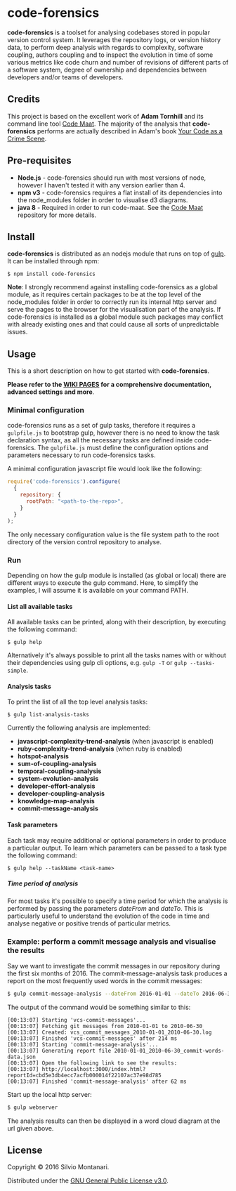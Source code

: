 # code-forensics
**code-forensics** is a toolset for analysing codebases stored in popular version control system. It leverages the repository logs, or version history data, to perform deep analysis with regards to complexity, software coupling, authors coupling and to inspect the evolution in time of some various metrics like code churn and number of revisions of different parts of a software system, degree of ownership and dependencies between developers and/or teams of developers.

## Credits
This project is based on the excellent work of **Adam Tornhill** and its command line tool [Code Maat](https://github.com/adamtornhill/code-maat). The majority of the analysis that **code-forensics** performs are actually described in Adam's book [Your Code as a Crime Scene](https://pragprog.com/book/atcrime/your-code-as-a-crime-scene).

## Pre-requisites
* **Node.js** - code-forensics should run with most versions of node, however I haven't tested it with any version earlier than 4.
* **npm v3** - code-forensics requires a flat install of its dependencies into the node_modules folder in order to visualise d3 diagrams.
* **java 8** - Required in order to run code-maat. See the [Code Maat](https://github.com/adamtornhill/code-maat) repository for more details.

## Install
**code-forensics** is distributed as an nodejs module that runs on top of [gulp](https://github.com/gulpjs/gulp). It can be installed through npm:

`$ npm install code-forensics`

**Note**: I strongly recommend against installing code-forensics as a global module, as it requires certain packages to be at the top level of the node_modules folder in order to correctly run its internal http server and serve the pages to the browser for the visualisation part of the analysis. If code-forensics is installed as a global module such packages may conflict with already existing ones and that could cause all sorts of unpredictable issues.

## Usage
This is a short description on how to get started with **code-forensics**.

**Please refer to the [WIKI PAGES](https://github.com/smontanari/code-forensics/wiki) for a comprehensive documentation, advanced settings and more**.

### Minimal configuration
code-forensics runs as a set of gulp tasks, therefore it requires a `gulpfile.js` to bootstrap gulp, however there is no need to know the task declaration syntax, as all the necessary tasks are defined inside code-forensics.
The `gulpfile.js` must define the configuration options and parameters necessary to run code-forensics tasks.

A minimal configuration javascript file would look like the following:
```javascript
require('code-forensics').configure(
  {
    repository: {
      rootPath: "<path-to-the-repo>",
    }
  }
);
```
The only necessary configuration value is the file system path to the root directory of the version control repository to analyse.

### Run
Depending on how the gulp module is installed (as global or local) there are different ways to execute the gulp command. Here, to simplify the examples, I will assume it is available on your command PATH.

#### List all available tasks
All available tasks can be printed, along with their description, by executing the following command:
```
$ gulp help
```

Alternatively it's always possible to print all the tasks names with or without their dependencies using gulp cli options, e.g. `gulp -T` or `gulp --tasks-simple`.

#### Analysis tasks
To print the list of all the top level analysis tasks:
```
$ gulp list-analysis-tasks
```

Currently the following analysis are implemented:
* **javascript-complexity-trend-analysis** (when javascript is enabled)
* **ruby-complexity-trend-analysis** (when ruby is enabled)
* **hotspot-analysis**
* **sum-of-coupling-analysis**
* **temporal-coupling-analysis**
* **system-evolution-analysis**
* **developer-effort-analysis**
* **developer-coupling-analysis**
* **knowledge-map-analysis**
* **commit-message-analysis**

#### Task parameters
Each task may require additional or optional parameters in order to produce a particular output. To learn which parameters can be passed to a task type the following command:
```
$ gulp help --taskName <task-name>
```

##### Time period of analysis
For most tasks it's possible to specify a time period for which the analysis is performed by passing the parameters *dateFrom* and *dateTo*. This is particularly useful to understand the evolution of the code in time and analyse negative or positive trends of particular metrics.

### Example: perform a commit message analysis and visualise the results
Say we want to investigate the commit messages in our repository during the first six months of 2016. The commit-message-analysis task produces a report on the most frequently used words in the commit messages:
```bash
$ gulp commit-message-analysis --dateFrom 2016-01-01 --dateTo 2016-06-30
```

The output of the command would be something similar to this:
```console
[00:13:07] Starting 'vcs-commit-messages'...
[00:13:07] Fetching git messages from 2010-01-01 to 2010-06-30
[00:13:07] Created: vcs_commit_messages_2010-01-01_2010-06-30.log
[00:13:07] Finished 'vcs-commit-messages' after 214 ms
[00:13:07] Starting 'commit-message-analysis'...
[00:13:07] Generating report file 2010-01-01_2010-06-30_commit-words-data.json
[00:13:07] Open the following link to see the results:
[00:13:07] http://localhost:3000/index.html?reportId=cbd5e3db4ecc7acfb000014f22107ac37e98d785
[00:13:07] Finished 'commit-message-analysis' after 62 ms
```

Start up the local http server:
```bash
$ gulp webserver
```

The analysis results can then be displayed in a word cloud diagram at the url given above.

## License
Copyright &copy; 2016 Silvio Montanari.

Distributed under the [GNU General Public License v3.0](http://www.gnu.org/licenses/gpl.html).
